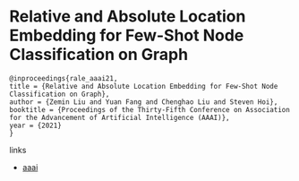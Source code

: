 # Relative and Absolute Location Embedding for Few-Shot Node Classification on Graph

```
@inproceedings{rale_aaai21,
title = {Relative and Absolute Location Embedding for Few-Shot Node Classification on Graph},
author = {Zemin Liu and Yuan Fang and Chenghao Liu and Steven Hoi},
booktitle = {Proceedings of the Thirty-Fifth Conference on Association for the Advancement of Artificial Intelligence (AAAI)},
year = {2021}
}
```

links
- [aaai](https://www.aaai.org/AAAI21Papers/AAAI-2206.LiuZ.pdf)
